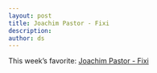 ```yaml
---
layout: post
title: Joachim Pastor - Fixi
description:
author: ds
---
```


This week’s favorite: [Joachim Pastor - Fixi](https://soundcloud.com/joachim-pastor/joachim-pastor-fixi-snippet?in=joachim-pastor/sets/joachim-pastor-fixi-snippets)

<iframe width="100%" height="166" scrolling="no" frameborder="no" data-lazy-src="https://w.soundcloud.com/player/?url=https%3A//api.soundcloud.com/tracks/257943649&amp;color=00aabb&amp;auto_play=false&amp;hide_related=false&amp;show_comments=true&amp;show_user=true&amp;show_reposts=false"></iframe>

